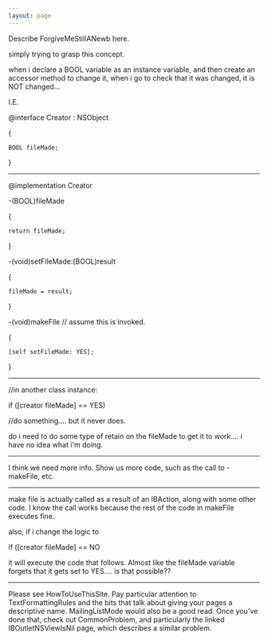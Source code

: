```yaml
---
layout: page
---
```


Describe ForgiveMeStillANewb here.


simply trying to grasp this concept.

when i declare a BOOL variable as an instance variable, and then create an accessor method to change it, when i go to check that it was changed, it is NOT changed...

I.E.

@interface Creator : NSObject

{

    BOOL fileMade;

}


------------


@implementation Creator


-(BOOL)fileMade

{

    return fileMade;

}


-(void)setFileMade:(BOOL)result

{

    fileMade = result;

}


-(void)makeFile // assume this is invoked.

{

    [self setFileMade: YES];

}


---------
//in another class instance:

if ([creator fileMade] == YES)

  //do something.... but it never does.


do i need to do some type of retain on the fileMade to get it to work.... i have no idea what i'm doing.

----

I think we need more info. Show us more code, such as the call to     -makeFile, etc.

----

make file is actually called as a result of an IBAction, along with some other code.  I know the call works because the rest of the code in makeFile executes fine.

also, if i change the logic to

if ([creator fileMade] == NO
  
it will execute the code that follows.  Almost like the fileMade variable forgets that it gets set to YES.... is that possible??  

----

Please see HowToUseThisSite. Pay particular attention to TextFormattingRules and the bits that talk about giving your pages a descriptive name. MailingListMode would also be a good read. Once you've done that, check out CommonProblem, and particularly the linked IBOutletNSViewIsNil page, which describes a similar problem.
